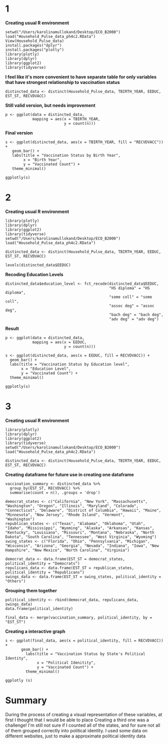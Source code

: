 # 1
**Creating usual R environment**

```
setwd("/Users/karolinamullokand/Desktop/ECO_B2000")
load("Household_Pulse_data_ph4c2.RData")
View(Household_Pulse_data)
install.packages("dplyr")
install.packages("plotly")
library(plotly)
library(dplyr)
library(ggplot2)
library(tidyverse)
```

**I feel like it's more convenient to have separate table for only variables that have strongest relationship to vaccination status**

```
distincted_data <- distinct(Household_Pulse_data, TBIRTH_YEAR, EEDUC, EST_ST, RECVDVACC)
```
**Still valid version, but needs improvement**

```
p <- ggplot(data = distincted_data,
            mapping = aes(x = TBIRTH_YEAR,
                          y = count(n)))
```

**Final version**

```
s <- ggplot(distincted_data, aes(x = TBIRTH_YEAR, fill = "RECVDVACC")) +
   geom_bar() +
   labs(title = "Vaccination Status by Birth Year",
        x = "Birth Year",
        y = "Vaccinated Count") +
   theme_minimal()
 
ggplotly(s)
```

# 2

**Creating usual R environment**

```
library(plotly)
library(dplyr)
library(ggplot2)
library(tidyverse)
setwd("/Users/karolinamullokand/Desktop/ECO_B2000")
load("Household_Pulse_data_ph4c2.RData")
```

```
distincted_data <- distinct(Household_Pulse_data, TBIRTH_YEAR, EEDUC, EST_ST, RECVDVACC)

levels(distincted_data$EEDUC)
```

**Recoding Education Levels**
```
distincted_data$education_level <- fct_recode(distincted_data$EEDUC,
                                              "HS diploma" = "HS diploma",
                                              "some coll" = "some coll",
                                              "assoc deg" = "assoc deg",
                                              "bach deg" = "bach deg",
                                              "adv deg" = "adv deg")
```

**Result**
```
p <- ggplot(data = distincted_data,
            mapping = aes(x = EEDUC,
                          y = count(n)))

s <- ggplot(distincted_data, aes(x = EEDUC, fill = RECVDVACC)) +
  geom_bar() +
  labs(title = "Vaccination Status by Education level",
       x = "Education Level",
       y = "Vaccinated Count") +
  theme_minimal()

ggplotly(s)
```

# 3
**Creating usual R environment**

```
library(plotly)
library(dplyr)
library(ggplot2)
library(tidyverse)
setwd("/Users/karolinamullokand/Desktop/ECO_B2000")
load("Household_Pulse_data_ph4c2.RData")

distincted_data <- distinct(Household_Pulse_data, TBIRTH_YEAR, EEDUC, EST_ST, RECVDVACC)
```
**Creating dataframe for future use in creating one dataframe**

```
vaccination_summary <- distincted_data %>%
  group_by(EST_ST, RECVDVACC) %>%
  summarise(count = n(), .groups = 'drop')

democrat_states <- c("California", "New York", "Massachusetts", "Washington", "Oregon", "Illinois", "Maryland", "Colorado", "Connecticut", "Delaware", "District of Columbia", "Hawaii", "Maine", "Minnesota", "New Jersey", "Rhode Island", "Vermont",
"Washington")
republican_states <- c("Texas", "Alabama", "Oklahoma", "Utah", "Idaho", "Mississippi", "Wyoming", "Alaska", "Arkansas", "Kansas", "Kentucky", "Louisiana", "Missouri", "Montana", "Nebraska", "North Dakota", "South Carolina", "Tennessee", "West Virginia", "Wyoming")
swing_states <- c("Florida", "Ohio", "Pennsylvania", "Michigan", "Wisconsin", "Arizona", "Georgia", "Nevada", "Indiana", "Iowa", "New Hampshire", "New Mexico", "North Carolina", "Virginia")

democrat_data <- data.frame(EST_ST = democrat_states, political_identity = "Democrats")
repulicans_data <- data.frame(EST_ST = republican_states, political_identity = "Republicans")
swings_data <- data.frame(EST_ST = swing_states, political_identity = "Others")
```

**Grouping them together**

```
political_identity <- rbind(democrat_data, repulicans_data, swings_data)
data.frame(political_identity)

final_data <- merge(vaccination_summary, political_identity, by = "EST_ST")
```
**Creating a interactive graph**

```
s <- ggplot(final_data, aes(x = political_identity, fill = RECVDVACC)) +
       geom_bar() +
         labs(title = "Vaccination Status by State's Political Identity",
              x = "Political Idenitity",
              y = "Vaccinated Count") +
         theme_minimal()

ggplotly (s)
```


# Summary
During the process of creating a visual representation of these variables, at first I thought that I would be able to place 
Creating a third one was a challenge! I'm still not sure if I counted all of the states, and for sure not all of them grouped correctly into political identity. I used some data on different websites, just to make a approximate political identity data







